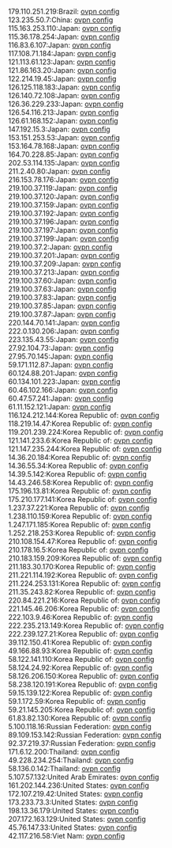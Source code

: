 179.110.251.219:Brazil: [ovpn config](vpn/179_110_251_219.ovpn)  
123.235.50.7:China: [ovpn config](vpn/123_235_50_7.ovpn)  
115.163.253.110:Japan: [ovpn config](vpn/115_163_253_110.ovpn)  
115.36.178.254:Japan: [ovpn config](vpn/115_36_178_254.ovpn)  
116.83.6.107:Japan: [ovpn config](vpn/116_83_6_107.ovpn)  
117.108.71.184:Japan: [ovpn config](vpn/117_108_71_184.ovpn)  
121.113.61.123:Japan: [ovpn config](vpn/121_113_61_123.ovpn)  
121.86.163.20:Japan: [ovpn config](vpn/121_86_163_20.ovpn)  
122.214.19.45:Japan: [ovpn config](vpn/122_214_19_45.ovpn)  
126.125.118.183:Japan: [ovpn config](vpn/126_125_118_183.ovpn)  
126.140.72.108:Japan: [ovpn config](vpn/126_140_72_108.ovpn)  
126.36.229.233:Japan: [ovpn config](vpn/126_36_229_233.ovpn)  
126.54.116.213:Japan: [ovpn config](vpn/126_54_116_213.ovpn)  
126.61.168.152:Japan: [ovpn config](vpn/126_61_168_152.ovpn)  
147.192.15.3:Japan: [ovpn config](vpn/147_192_15_3.ovpn)  
153.151.253.53:Japan: [ovpn config](vpn/153_151_253_53.ovpn)  
153.164.78.168:Japan: [ovpn config](vpn/153_164_78_168.ovpn)  
164.70.228.85:Japan: [ovpn config](vpn/164_70_228_85.ovpn)  
202.53.114.135:Japan: [ovpn config](vpn/202_53_114_135.ovpn)  
211.2.40.80:Japan: [ovpn config](vpn/211_2_40_80.ovpn)  
216.153.78.176:Japan: [ovpn config](vpn/216_153_78_176.ovpn)  
219.100.37.119:Japan: [ovpn config](vpn/219_100_37_119.ovpn)  
219.100.37.120:Japan: [ovpn config](vpn/219_100_37_120.ovpn)  
219.100.37.159:Japan: [ovpn config](vpn/219_100_37_159.ovpn)  
219.100.37.192:Japan: [ovpn config](vpn/219_100_37_192.ovpn)  
219.100.37.196:Japan: [ovpn config](vpn/219_100_37_196.ovpn)  
219.100.37.197:Japan: [ovpn config](vpn/219_100_37_197.ovpn)  
219.100.37.199:Japan: [ovpn config](vpn/219_100_37_199.ovpn)  
219.100.37.2:Japan: [ovpn config](vpn/219_100_37_2.ovpn)  
219.100.37.201:Japan: [ovpn config](vpn/219_100_37_201.ovpn)  
219.100.37.209:Japan: [ovpn config](vpn/219_100_37_209.ovpn)  
219.100.37.213:Japan: [ovpn config](vpn/219_100_37_213.ovpn)  
219.100.37.60:Japan: [ovpn config](vpn/219_100_37_60.ovpn)  
219.100.37.63:Japan: [ovpn config](vpn/219_100_37_63.ovpn)  
219.100.37.83:Japan: [ovpn config](vpn/219_100_37_83.ovpn)  
219.100.37.85:Japan: [ovpn config](vpn/219_100_37_85.ovpn)  
219.100.37.87:Japan: [ovpn config](vpn/219_100_37_87.ovpn)  
220.144.70.141:Japan: [ovpn config](vpn/220_144_70_141.ovpn)  
222.0.130.206:Japan: [ovpn config](vpn/222_0_130_206.ovpn)  
223.135.43.55:Japan: [ovpn config](vpn/223_135_43_55.ovpn)  
27.92.104.73:Japan: [ovpn config](vpn/27_92_104_73.ovpn)  
27.95.70.145:Japan: [ovpn config](vpn/27_95_70_145.ovpn)  
59.171.112.87:Japan: [ovpn config](vpn/59_171_112_87.ovpn)  
60.124.88.201:Japan: [ovpn config](vpn/60_124_88_201.ovpn)  
60.134.101.223:Japan: [ovpn config](vpn/60_134_101_223.ovpn)  
60.46.102.166:Japan: [ovpn config](vpn/60_46_102_166.ovpn)  
60.47.57.241:Japan: [ovpn config](vpn/60_47_57_241.ovpn)  
61.11.152.121:Japan: [ovpn config](vpn/61_11_152_121.ovpn)  
116.124.212.144:Korea Republic of: [ovpn config](vpn/116_124_212_144.ovpn)  
118.219.14.47:Korea Republic of: [ovpn config](vpn/118_219_14_47.ovpn)  
119.201.239.224:Korea Republic of: [ovpn config](vpn/119_201_239_224.ovpn)  
121.141.233.6:Korea Republic of: [ovpn config](vpn/121_141_233_6.ovpn)  
121.147.235.244:Korea Republic of: [ovpn config](vpn/121_147_235_244.ovpn)  
14.36.20.184:Korea Republic of: [ovpn config](vpn/14_36_20_184.ovpn)  
14.36.55.34:Korea Republic of: [ovpn config](vpn/14_36_55_34.ovpn)  
14.39.5.142:Korea Republic of: [ovpn config](vpn/14_39_5_142.ovpn)  
14.43.246.58:Korea Republic of: [ovpn config](vpn/14_43_246_58.ovpn)  
175.196.13.81:Korea Republic of: [ovpn config](vpn/175_196_13_81.ovpn)  
175.210.177.141:Korea Republic of: [ovpn config](vpn/175_210_177_141.ovpn)  
1.237.37.221:Korea Republic of: [ovpn config](vpn/1_237_37_221.ovpn)  
1.238.110.159:Korea Republic of: [ovpn config](vpn/1_238_110_159.ovpn)  
1.247.171.185:Korea Republic of: [ovpn config](vpn/1_247_171_185.ovpn)  
1.252.218.253:Korea Republic of: [ovpn config](vpn/1_252_218_253.ovpn)  
210.108.154.47:Korea Republic of: [ovpn config](vpn/210_108_154_47.ovpn)  
210.178.16.5:Korea Republic of: [ovpn config](vpn/210_178_16_5.ovpn)  
210.183.159.209:Korea Republic of: [ovpn config](vpn/210_183_159_209.ovpn)  
211.183.30.170:Korea Republic of: [ovpn config](vpn/211_183_30_170.ovpn)  
211.221.114.192:Korea Republic of: [ovpn config](vpn/211_221_114_192.ovpn)  
211.224.253.131:Korea Republic of: [ovpn config](vpn/211_224_253_131.ovpn)  
211.35.243.82:Korea Republic of: [ovpn config](vpn/211_35_243_82.ovpn)  
220.84.221.216:Korea Republic of: [ovpn config](vpn/220_84_221_216.ovpn)  
221.145.46.206:Korea Republic of: [ovpn config](vpn/221_145_46_206.ovpn)  
222.103.9.46:Korea Republic of: [ovpn config](vpn/222_103_9_46.ovpn)  
222.235.213.149:Korea Republic of: [ovpn config](vpn/222_235_213_149.ovpn)  
222.239.127.21:Korea Republic of: [ovpn config](vpn/222_239_127_21.ovpn)  
39.112.150.41:Korea Republic of: [ovpn config](vpn/39_112_150_41.ovpn)  
49.166.88.93:Korea Republic of: [ovpn config](vpn/49_166_88_93.ovpn)  
58.122.141.110:Korea Republic of: [ovpn config](vpn/58_122_141_110.ovpn)  
58.124.24.92:Korea Republic of: [ovpn config](vpn/58_124_24_92.ovpn)  
58.126.206.150:Korea Republic of: [ovpn config](vpn/58_126_206_150.ovpn)  
58.238.120.191:Korea Republic of: [ovpn config](vpn/58_238_120_191.ovpn)  
59.15.139.122:Korea Republic of: [ovpn config](vpn/59_15_139_122.ovpn)  
59.1.172.59:Korea Republic of: [ovpn config](vpn/59_1_172_59.ovpn)  
59.21.145.205:Korea Republic of: [ovpn config](vpn/59_21_145_205.ovpn)  
61.83.82.130:Korea Republic of: [ovpn config](vpn/61_83_82_130.ovpn)  
5.100.118.16:Russian Federation: [ovpn config](vpn/5_100_118_16.ovpn)  
89.109.153.142:Russian Federation: [ovpn config](vpn/89_109_153_142.ovpn)  
92.37.219.37:Russian Federation: [ovpn config](vpn/92_37_219_37.ovpn)  
171.6.12.200:Thailand: [ovpn config](vpn/171_6_12_200.ovpn)  
49.228.234.254:Thailand: [ovpn config](vpn/49_228_234_254.ovpn)  
58.136.0.142:Thailand: [ovpn config](vpn/58_136_0_142.ovpn)  
5.107.57.132:United Arab Emirates: [ovpn config](vpn/5_107_57_132.ovpn)  
161.202.144.236:United States: [ovpn config](vpn/161_202_144_236.ovpn)  
172.107.219.42:United States: [ovpn config](vpn/172_107_219_42.ovpn)  
173.233.73.3:United States: [ovpn config](vpn/173_233_73_3.ovpn)  
198.13.36.179:United States: [ovpn config](vpn/198_13_36_179.ovpn)  
207.172.163.129:United States: [ovpn config](vpn/207_172_163_129.ovpn)  
45.76.147.33:United States: [ovpn config](vpn/45_76_147_33.ovpn)  
42.117.216.58:Viet Nam: [ovpn config](vpn/42_117_216_58.ovpn)  
